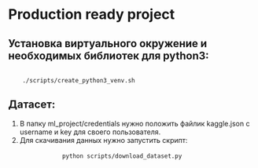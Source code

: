 # Production ready project

## Установка виртуального окружение и необходимых библиотек для python3:
<code>
    ./scripts/create_python3_venv.sh
</code>


## Датасет:
<ol>
    <li>
        В папку ml_project/credentials нужно положить файлик kaggle.json c username и key для своего пользователя.
    </li>
    <li>
        Для скачивания данных нужно запустить скрипт:
        </br>
        <code>
            python scripts/download_dataset.py
        </code>
    </li>
</ol>
